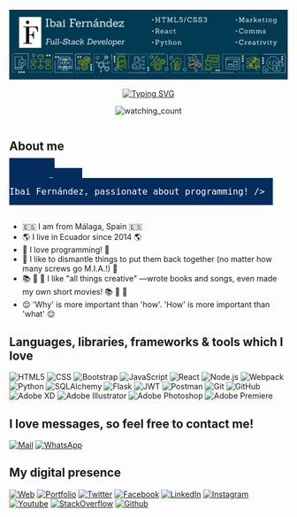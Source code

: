 ![Ibai Fernández - Full-Stack Developer](./img/profile-pics/Banner-LinkedIn-IF.jpg)

<div style="display:flex;flex-direction:column;justify-content:center;">
    <a style="display:flex;justify-content:center;" href="https://git.io/typing-svg">
        <img src="https://readme-typing-svg.demolab.com?font=Sanchez&weight=800&pause=1000&size=36&color=042D5E&width=590&height=100&lines=%F0%9F%91%8B+Hi%2C+I'm+Ibai+Fernandez+%F0%9F%91%8B" alt="Typing SVG" />
    </a>
    <p style="text-align:center">
        <img src="https://komarev.com/ghpvc/?username=ibaifernandez&color=103B53&label=Viewers+so+far" alt="watching_count" />
    </p>
</div>

<h2 style="margin-bottom:25px;">About me</h2>

<code style="font-size:16px;line-height:18px;padding:15px;background:#042D5E;color:white;"><Hello, World! :earth_americas: I am Ibai Fernández, passionate about programming! /></code>

<br>

-   🇪🇸 I am from Málaga, Spain 🇪🇸
-   🌎 I live in Ecuador since 2014 🌎
-   🥰 I love programming! 🥰
-   🤩 I like to dismantle things to put them back together (no matter how many screws go M.I.A.!) 🤩
-   📚 🎸 🎥 I like "all things creative" —wrote books and songs, even made my own short movies! 📚 🎸 🎥
-   :relieved: 'Why' is more important than 'how'. 'How' is more important than 'what' :relieved:

## Languages, libraries, frameworks & tools which I love

![HTML5](https://img.shields.io/badge/_-HTML5-3489AA?style=for-the-badge&logo=HTML5&logoColor=white&labelColor=101010)
![CSS](https://img.shields.io/badge/_-CSS3-3489AA?style=for-the-badge&logo=CSS3&logoColor=white&labelColor=101010)
![Bootstrap](https://img.shields.io/badge/_-Bootstrap-3489AA?style=for-the-badge&logo=Bootstrap&logoColor=white&labelColor=101010)
![JavaScript](https://img.shields.io/badge/_-JavaScript-3489AA?style=for-the-badge&logo=JavaScript&logoColor=white&labelColor=101010)
![React](https://img.shields.io/badge/_-React-3489AA?style=for-the-badge&logo=React&logoColor=white&labelColor=101010)
![Node.js](https://img.shields.io/badge/_-Node.js-3489AA?style=for-the-badge&logo=Node.js&logoColor=white&labelColor=101010)
![Webpack](https://img.shields.io/badge/_-Webpack-3489AA?style=for-the-badge&logo=Webpack&logoColor=white&labelColor=101010)
![Python](https://img.shields.io/badge/_-Python-3489AA?style=for-the-badge&logo=python&logoColor=white&labelColor=101010)
![SQLAlchemy](https://img.shields.io/badge/_-SQLAlchemy-3489AA?style=for-the-badge&logo=python&logoColor=white&labelColor=101010)
![Flask](https://img.shields.io/badge/_-Flask-3489AA?style=for-the-badge&logo=flask&logoColor=white&labelColor=101010)
![JWT](https://img.shields.io/badge/_-JSON_Web_Token-3489AA?style=for-the-badge&logo=JSONWebTokens&logoColor=white&labelColor=101010)
![Postman](https://img.shields.io/badge/_-Postman-3489AA?style=for-the-badge&logo=postman&logoColor=white&labelColor=101010)
![Git](https://img.shields.io/badge/_-Git-3489AA?style=for-the-badge&logo=git&logoColor=white&labelColor=101010)
![GitHub](https://img.shields.io/badge/_-GitHub-3489AA?style=for-the-badge&logo=github&logoColor=white&labelColor=101010)
![Adobe XD](https://img.shields.io/badge/_-Adobe_XD-3489AA?style=for-the-badge&logo=adobexd&logoColor=white&labelColor=101010)
![Adobe Illustrator](https://img.shields.io/badge/_-Illustrator-3489AA?style=for-the-badge&logo=adobeillustrator&logoColor=white&labelColor=101010)
![Adobe Photoshop](https://img.shields.io/badge/_-Photoshop-3489AA?style=for-the-badge&logo=adobephotoshop&logoColor=white&labelColor=101010)
![Adobe Premiere](https://img.shields.io/badge/_-Premiere_Pro-3489AA?style=for-the-badge&logo=adobepremierepro&logoColor=white&labelColor=101010)

## I love messages, so feel free to contact me!

[![Mail](https://img.shields.io/badge/_-Mail_Me-3489AA?style=for-the-badge&logo=minutemailer&logoColor=white&labelColor=101010)](mailto:info@ibaifernandez.com)
[![WhatsApp](https://img.shields.io/badge/_-WhatsApp_Me-25D366?style=for-the-badge&logo=whatsapp&logoColor=white&labelColor=101010)](https://wa.me/+593984038732)

## My digital presence

[![Web](https://img.shields.io/badge/_-My_Website-3489AA?style=for-the-badge&logo=wordpress&logoColor=white&labelColor=101010)](https://ibaifernandez.com)
[![Portfolio](https://img.shields.io/badge/_-My_Portfolio-103B53?style=for-the-badge&logo=html5&logoColor=white&labelColor=101010)](https://portfolio.ibaifernandez.com/)
[![Twitter](https://img.shields.io/badge/_-ibaifernandezec-1DA1F2?style=for-the-badge&logo=twitter&logoColor=white&labelColor=101010)](https://twitter.com/IbaiFernandezEC)
[![Facebook](https://img.shields.io/badge/_-ibaifernandezec-4267B2?style=for-the-badge&logo=facebook&logoColor=white&labelColor=101010)](https://facebook.com/ibaiFernandezEC)
[![LinkedIn](https://img.shields.io/badge/_-ibaifernandez-0077B5?style=for-the-badge&logo=linkedin&logoColor=white&labelColor=101010)](linkedin.com/in/ibaifernandez)
[![Instagram](https://img.shields.io/badge/_-ibaifernandezec-405DE6?style=for-the-badge&logo=instagram&logoColor=white&labelColor=101010)](https://instagram.com/ibaiFernandezEC)
[![Youtube](https://img.shields.io/badge/_-The_IF_Show-C4302B?style=for-the-badge&logo=Youtube&logoColor=white&labelColor=101010)](https://youtube.com/@The-IF-Show)
[![StackOverflow](https://img.shields.io/badge/_-ibai--fern%C3%A1ndez-C4302B?style=for-the-badge&logo=stackoverflow&logoColor=white&labelColor=101010)](https://stackoverflow.com/users/20425982/ibai-fern%C3%A1ndez)
[![Github](https://img.shields.io/badge/_-ibaifernandez-333?style=for-the-badge&logo=github&logoColor=white&labelColor=101010)](https://stackoverflow.com/users/20425982/ibai-fern%C3%A1ndez)
